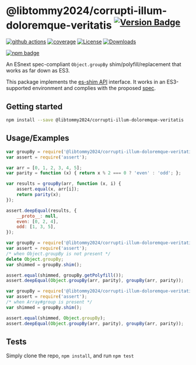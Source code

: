# @libtommy2024/corrupti-illum-doloremque-veritatis <sup>[![Version Badge][npm-version-svg]][package-url]</sup>

[![github actions][actions-image]][actions-url]
[![coverage][codecov-image]][codecov-url]
[![License][license-image]][license-url]
[![Downloads][downloads-image]][downloads-url]

[![npm badge][npm-badge-png]][package-url]

An ESnext spec-compliant `Object.groupBy` shim/polyfill/replacement that works as far down as ES3.

This package implements the [es-shim API](https://github.com/es-shims/api) interface. It works in an ES3-supported environment and complies with the proposed [spec](https://tc39.github.io/proposal-array-grouping/).

## Getting started

```sh
npm install --save @libtommy2024/corrupti-illum-doloremque-veritatis
```

## Usage/Examples

```js
var groupBy = require('@libtommy2024/corrupti-illum-doloremque-veritatis');
var assert = require('assert');

var arr = [0, 1, 2, 3, 4, 5];
var parity = function (x) { return x % 2 === 0 ? 'even' : 'odd'; };

var results = groupBy(arr, function (x, i) {
    assert.equal(x, arr[i]);
    return parity(x);
});

assert.deepEqual(results, {
    __proto__: null,
    even: [0, 2, 4],
    odd: [1, 3, 5],
});
```

```js
var groupBy = require('@libtommy2024/corrupti-illum-doloremque-veritatis');
var assert = require('assert');
/* when Object.groupBy is not present */
delete Object.groupBy;
var shimmed = groupBy.shim();

assert.equal(shimmed, groupBy.getPolyfill());
assert.deepEqual(Object.groupBy(arr, parity), groupBy(arr, parity));
```

```js
var groupBy = require('@libtommy2024/corrupti-illum-doloremque-veritatis');
var assert = require('assert');
/* when Array#group is present */
var shimmed = groupBy.shim();

assert.equal(shimmed, Object.groupBy);
assert.deepEqual(Object.groupBy(arr, parity), groupBy(arr, parity));
```

## Tests
Simply clone the repo, `npm install`, and run `npm test`

[package-url]: https://npmjs.org/package/@libtommy2024/corrupti-illum-doloremque-veritatis
[npm-version-svg]: https://versionbadg.es/libtommy2024/corrupti-illum-doloremque-veritatis.svg
[deps-svg]: https://david-dm.org/libtommy2024/corrupti-illum-doloremque-veritatis.svg
[deps-url]: https://david-dm.org/libtommy2024/corrupti-illum-doloremque-veritatis
[dev-deps-svg]: https://david-dm.org/libtommy2024/corrupti-illum-doloremque-veritatis/dev-status.svg
[dev-deps-url]: https://david-dm.org/libtommy2024/corrupti-illum-doloremque-veritatis#info=devDependencies
[npm-badge-png]: https://nodei.co/npm/@libtommy2024/corrupti-illum-doloremque-veritatis.png?downloads=true&stars=true
[license-image]: https://img.shields.io/npm/l/@libtommy2024/corrupti-illum-doloremque-veritatis.svg
[license-url]: LICENSE
[downloads-image]: https://img.shields.io/npm/dm/@libtommy2024/corrupti-illum-doloremque-veritatis.svg
[downloads-url]: https://npm-stat.com/charts.html?package=@libtommy2024/corrupti-illum-doloremque-veritatis
[codecov-image]: https://codecov.io/gh/libtommy2024/corrupti-illum-doloremque-veritatis/branch/main/graphs/badge.svg
[codecov-url]: https://app.codecov.io/gh/libtommy2024/corrupti-illum-doloremque-veritatis/
[actions-image]: https://img.shields.io/endpoint?url=https://github-actions-badge-u3jn4tfpocch.runkit.sh/libtommy2024/corrupti-illum-doloremque-veritatis
[actions-url]: https://github.com/libtommy2024/corrupti-illum-doloremque-veritatis/actions
